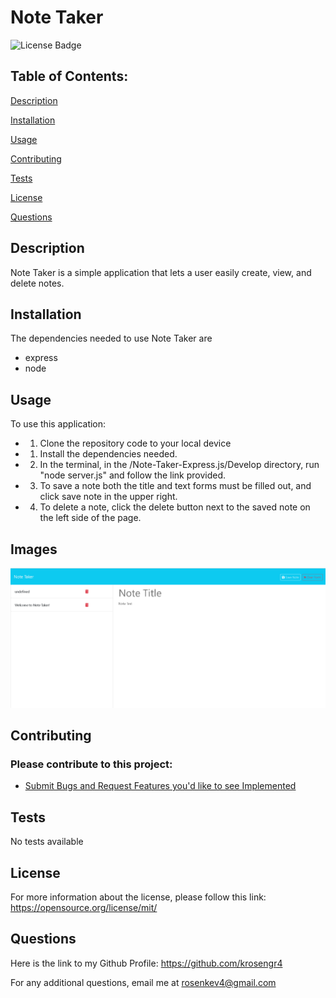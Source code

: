 # Note Taker 
 
![License Badge](https://img.shields.io/badge/License-MIT-blue.svg)

## Table of Contents: 
[Description](#description) 

[Installation](#installation) 

[Usage](#usage) 

[Contributing](#contributing) 

[Tests](#tests) 

[License](#license) 

[Questions](#questions) 


## Description
Note Taker is a simple application that lets a user easily create, view, and delete notes. 

## Installation
The dependencies needed to use Note Taker are 
- express
- node


## Usage
To use this application: 
- 1) Clone the repository code to your local device
- 1) Install the dependencies needed.
- 2) In the terminal, in the /Note-Taker-Express.js/Develop directory, run "node server.js" and follow the link provided.
- 3) To save a note both the title and text forms must be filled out, and click save note in the upper right.
- 4) To delete a note, click the delete button next to the saved note on the left side of the page.


## Images
![image](/Develop/assets/image.png)

## Contributing

### Please contribute to this project:
- [Submit Bugs and Request Features you'd like to see Implemented](https://github.com/krosengr4/Note-Taker-Express.js/issues)

## Tests
No tests available

## License
For more information about the license, please follow this link: https://opensource.org/license/mit/

## Questions
Here is the link to my Github Profile: https://github.com/krosengr4 

For any additional questions, email me at rosenkev4@gmail.com
